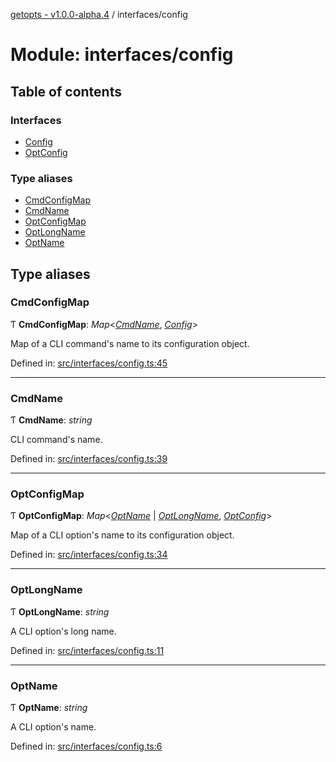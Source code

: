 [getopts - v1.0.0-alpha.4](../README.md) / interfaces/config

# Module: interfaces/config

## Table of contents

### Interfaces

- [Config](../interfaces/interfaces_config.config.md)
- [OptConfig](../interfaces/interfaces_config.optconfig.md)

### Type aliases

- [CmdConfigMap](interfaces_config.md#cmdconfigmap)
- [CmdName](interfaces_config.md#cmdname)
- [OptConfigMap](interfaces_config.md#optconfigmap)
- [OptLongName](interfaces_config.md#optlongname)
- [OptName](interfaces_config.md#optname)

## Type aliases

### CmdConfigMap

Ƭ **CmdConfigMap**: _Map_<[_CmdName_](interfaces_config.md#cmdname), [_Config_](../interfaces/interfaces_config.config.md)\>

Map of a CLI command's name to its configuration object.

Defined in: [src/interfaces/config.ts:45](https://github.com/prasadrajandran/node-getopts/blob/62e4ad2/src/interfaces/config.ts#L45)

---

### CmdName

Ƭ **CmdName**: _string_

CLI command's name.

Defined in: [src/interfaces/config.ts:39](https://github.com/prasadrajandran/node-getopts/blob/62e4ad2/src/interfaces/config.ts#L39)

---

### OptConfigMap

Ƭ **OptConfigMap**: _Map_<[_OptName_](interfaces_config.md#optname) \| [_OptLongName_](interfaces_config.md#optlongname), [_OptConfig_](../interfaces/interfaces_config.optconfig.md)\>

Map of a CLI option's name to its configuration object.

Defined in: [src/interfaces/config.ts:34](https://github.com/prasadrajandran/node-getopts/blob/62e4ad2/src/interfaces/config.ts#L34)

---

### OptLongName

Ƭ **OptLongName**: _string_

A CLI option's long name.

Defined in: [src/interfaces/config.ts:11](https://github.com/prasadrajandran/node-getopts/blob/62e4ad2/src/interfaces/config.ts#L11)

---

### OptName

Ƭ **OptName**: _string_

A CLI option's name.

Defined in: [src/interfaces/config.ts:6](https://github.com/prasadrajandran/node-getopts/blob/62e4ad2/src/interfaces/config.ts#L6)
